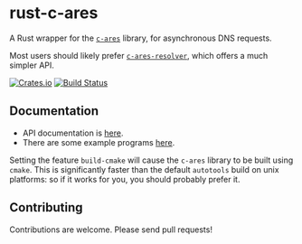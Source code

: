 # rust-c-ares

A Rust wrapper for the [`c-ares`](https://c-ares.org/) library, for
asynchronous DNS requests.

Most users should likely prefer
[`c-ares-resolver`](https://github.com/dimbleby/c-ares-resolver/), which offers
a much simpler API.

[![Crates.io][crates-badge]][crates-url]
[![Build Status][actions-badge]][actions-url]

[crates-badge]: https://img.shields.io/crates/v/c-ares.svg
[crates-url]: https://crates.io/crates/c-ares
[actions-badge]: https://github.com/dimbleby/rust-c-ares/actions/workflows/build.yml/badge.svg
[actions-url]: https://github.com/dimbleby/rust-c-ares/actions?query=workflow%3ACI+branch%3Amain

## Documentation

- API documentation is [here](https://docs.rs/c-ares).
- There are some example programs
  [here](https://github.com/dimbleby/rust-c-ares/tree/main/examples).

Setting the feature `build-cmake` will cause the `c-ares` library to be built
using `cmake`.
This is significantly faster than the default `autotools` build on unix
platforms: so if it works for you, you should probably prefer it.

## Contributing

Contributions are welcome. Please send pull requests!
